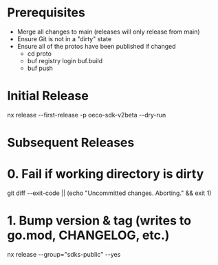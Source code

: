 # Prerequisites

-   Merge all changes to main (releases will only release from main) 
-   Ensure Git is not in a "dirty" state
-   Ensure all of the protos have been published if changed
    -   cd proto
    -   buf registry login buf.build
    -   buf push

# Initial Release

nx release --first-release -p oeco-sdk-v2beta --dry-run

# Subsequent Releases

# 0. Fail if working directory is dirty

git diff --exit-code || (echo "Uncommitted changes. Aborting." && exit 1)

# 1. Bump version & tag (writes to go.mod, CHANGELOG, etc.)

nx release --group="sdks-public" --yes
